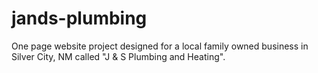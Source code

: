 # jands-plumbing
One page website project designed for a local family owned business in Silver City, NM called "J &amp; S Plumbing and Heating".
